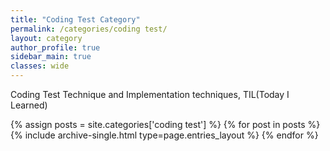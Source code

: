 ```yaml
---
title: "Coding Test Category"
permalink: /categories/coding test/
layout: category
author_profile: true
sidebar_main: true
classes: wide
---
```


Coding Test Technique and Implementation techniques, TIL(Today I Learned)

{% assign posts = site.categories['coding test'] %}
{% for post in posts %} {% include archive-single.html type=page.entries_layout %} {% endfor %}
